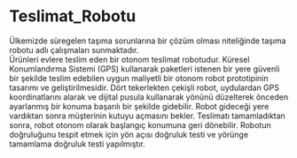 # Teslimat_Robotu
Ülkemizde süregelen taşıma sorunlarına bir çözüm  olması niteliğinde taşıma robotu adlı çalışmaları sunmaktadır.  
Ürünleri evlere teslim eden bir otonom teslimat robotudur.
Küresel  Konumlandırma Sistemi (GPS) kullanarak paketleri istenen bir  yere güvenli bir şekilde teslim edebilen uygun maliyetli bir otonom  robot prototipinin tasarımı ve geliştirilmesidir. 
Dört tekerlekten  çekişli robot, uydulardan GPS koordinatlarını alarak ve dijital  pusula kullanarak yönünü düzelterek önceden ayarlanmış bir  konuma başarılı bir şekilde gidebilir.
Robot gideceği yere vardıktan sonra müşterinin kutuyu açmasını bekler. 
Teslimatı  tamamladıktan sonra, robot otonom olarak başlangıç konumuna  geri dönebilir.
Robotun doğruluğunu tespit etmek için yön açısı  doğruluk testi ve yörünge tamamlama doğruluk testi yapılmıştır.  
